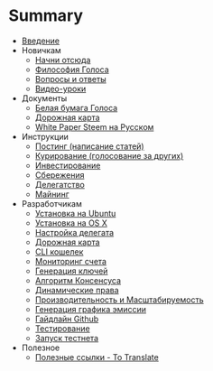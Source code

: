 # Summary

* [Введение](README.md)
* Новичкам
  * [Начни отсюда](chto-nuzhno-znat-v-pervuyu-ochered.md)
  * [Философия Голоса](1-introduction/ya_zdes_vpervie.md)
  * [Вопросы и ответы](1-introduction/faq.md)
  * [Видео-уроки](1-introduction/kak_polzovatsya_platformoi_golos.md)
* Документы
  * [Белая бумага Голоса](1-introduction/golos_whitepaper.md)
  * [Дорожная карта](5-development/roadmap.md)
  * [White Paper Steem на Русском](1-introduction/steem_whitepaper.md)
* Инструкции
  * [Постинг \(написание статей\)](2-rewards/posting_rewards.md)
  * [Курирование \(голосование за других\)](2-rewards/curation_rewards.md)
  * [Инвестирование](2-rewards/commitment_rewards.md)
  * [Сбережения](2-rewards/savings_rewards.md)
  * [Делегатство](delegatstvo.md)
  * [Майнинг](2-rewards/mining_rewards.md)
* Разработчикам
  * [Установка на Ubuntu](3-guides/ubuntu_guide.md)
  * [Установка на OS X](3-guides/osx_guide.md)
  * [Настройка делегата](nastroika-delegata.md)
  * [Дорожная карта](5-development/roadmap.md)
  * [CLI кошелек](3-guides/cli_wallet.md)
  * [Мониторинг счета](3-guides/monitor_deposit.md)
  * [Генерация ключей](3-guides/generate_keys.md)
  * [Алгоритм Консенсуса](4-documentation/consensus_algorithm.md)
  * [Динамические права](4-documentation/dynamic_account_permissons.md)
  * [Производительность и Масштабируемость](4-documentation/performance_and_scalability.md)
  * [Генерация графика эмиссии](3-guides/emission_chart.md)
  * [Гайдлайн Github](5-development/guideline.md)
  * [Тестирование](5-development/testing.md)
  * [Запуск тестнета](3-guides/start_testnet.md)
* Полезное
  * [Полезные ссылки - To Translate](1-introduction/useful_links.md)

